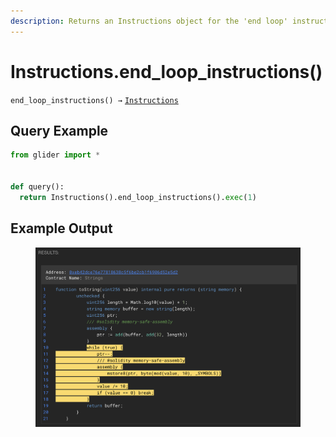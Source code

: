 ```yaml
---
description: Returns an Instructions object for the 'end loop' instructions.
---
```


# Instructions.end\_loop\_instructions()

`end_loop_instructions() →` [`Instructions`](./)

## Query Example

```python
from glider import *


def query():
  return Instructions().end_loop_instructions().exec(1)
```

## Example Output

<figure><img src="../../.gitbook/assets/image (249).png" alt=""><figcaption></figcaption></figure>
